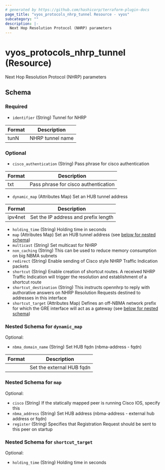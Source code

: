 ```yaml
---
# generated by https://github.com/hashicorp/terraform-plugin-docs
page_title: "vyos_protocols_nhrp_tunnel Resource - vyos"
subcategory: ""
description: |-
  Next Hop Resolution Protocol (NHRP) parameters
---
```


# vyos_protocols_nhrp_tunnel (Resource)

Next Hop Resolution Protocol (NHRP) parameters



<!-- schema generated by tfplugindocs -->
## Schema

### Required

- `identifier` (String) Tunnel for NHRP

|  Format  |  Description  |
|----------|---------------|
|  tunN  |  NHRP tunnel name  |

### Optional

- `cisco_authentication` (String) Pass phrase for cisco authentication

|  Format  |  Description  |
|----------|---------------|
|  txt  |  Pass phrase for cisco authentication  |
- `dynamic_map` (Attributes Map) Set an HUB tunnel address

|  Format  |  Description  |
|----------|---------------|
|  ipv4net  |  Set the IP address and prefix length  | (see [below for nested schema](#nestedatt--dynamic_map))
- `holding_time` (String) Holding time in seconds
- `map` (Attributes Map) Set an HUB tunnel address (see [below for nested schema](#nestedatt--map))
- `multicast` (String) Set multicast for NHRP
- `non_caching` (String) This can be used to reduce memory consumption on big NBMA subnets
- `redirect` (String) Enable sending of Cisco style NHRP Traffic Indication packets
- `shortcut` (String) Enable creation of shortcut routes. A received NHRP Traffic Indication will trigger the resolution and establishment of a shortcut route
- `shortcut_destination` (String) This instructs opennhrp to reply with authorative answers on NHRP Resolution Requests destined to addresses in this interface
- `shortcut_target` (Attributes Map) Defines an off-NBMA network prefix for which the GRE interface will act as a gateway (see [below for nested schema](#nestedatt--shortcut_target))

<a id="nestedatt--dynamic_map"></a>
### Nested Schema for `dynamic_map`

Optional:

- `nbma_domain_name` (String) Set HUB fqdn (nbma-address - fqdn)

|  Format  |  Description  |
|----------|---------------|
|  <fqdn>  |  Set the external HUB fqdn  |


<a id="nestedatt--map"></a>
### Nested Schema for `map`

Optional:

- `cisco` (String) If the statically mapped peer is running Cisco IOS, specify this
- `nbma_address` (String) Set HUB address (nbma-address - external hub address or fqdn)
- `register` (String) Specifies that Registration Request should be sent to this peer on startup


<a id="nestedatt--shortcut_target"></a>
### Nested Schema for `shortcut_target`

Optional:

- `holding_time` (String) Holding time in seconds

